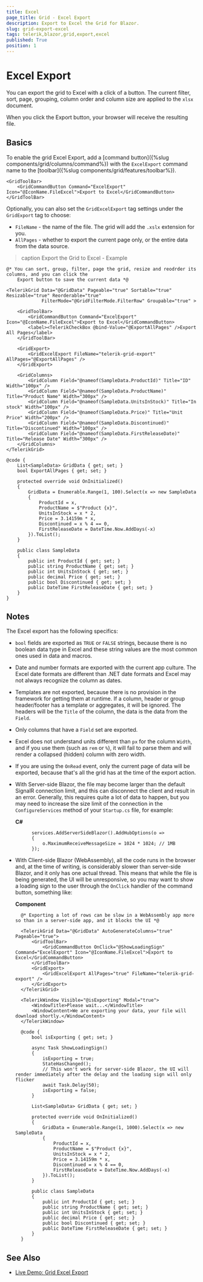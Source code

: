 ```yaml
---
title: Excel
page_title: Grid - Excel Export
description: Export to Excel the Grid for Blazor.
slug: grid-export-excel
tags: telerik,blazor,grid,export,excel
published: True
position: 1
---
```


# Excel Export

You can export the grid to Excel with a click of a button. The current filter, sort, page, grouping, column order and column size are applied to the `xlsx` document.

When you click the Export button, your browser will receive the resulting file.


## Basics

To enable the grid Excel Export, add a [command button]({%slug components/grid/columns/command%}) with the `ExcelExport` command name to the [toolbar]({%slug components/grid/features/toolbar%}).

````
<GridToolBar>
    <GridCommandButton Command="ExcelExport" Icon="@IconName.FileExcel">Export to Excel</GridCommandButton>
</GridToolBar>
````

Optionally, you can also set the `GridExcelExport` tag settings under the `GridExport` tag to choose:

* `FileName` - the name of the file. The grid will add the `.xslx` extension for you.
* `AllPages` - whether to export the current page only, or the entire data from the data source.

>caption Export the Grid to Excel - Example

````CSHTML
@* You can sort, group, filter, page the grid, resize and reodrder its columns, and you can click the
    Export button to save the current data *@

<TelerikGrid Data="@GridData" Pageable="true" Sortable="true" Resizable="true" Reorderable="true"
             FilterMode="@GridFilterMode.FilterRow" Groupable="true" >

    <GridToolBar>
        <GridCommandButton Command="ExcelExport" Icon="@IconName.FileExcel">Export to Excel</GridCommandButton>
        <label><TelerikCheckBox @bind-Value="@ExportAllPages" />Export All Pages</label>
    </GridToolBar>

    <GridExport>
        <GridExcelExport FileName="telerik-grid-export" AllPages="@ExportAllPages" />
    </GridExport>

    <GridColumns>
        <GridColumn Field="@nameof(SampleData.ProductId)" Title="ID" Width="100px" />
        <GridColumn Field="@nameof(SampleData.ProductName)" Title="Product Name" Width="300px" />
        <GridColumn Field="@nameof(SampleData.UnitsInStock)" Title="In stock" Width="100px" />
        <GridColumn Field="@nameof(SampleData.Price)" Title="Unit Price" Width="200px" />
        <GridColumn Field="@nameof(SampleData.Discontinued)" Title="Discontinued" Width="100px" />
        <GridColumn Field="@nameof(SampleData.FirstReleaseDate)" Title="Release Date" Width="300px" />
    </GridColumns>
</TelerikGrid>

@code {
    List<SampleData> GridData { get; set; }
    bool ExportAllPages { get; set; }

    protected override void OnInitialized()
    {
        GridData = Enumerable.Range(1, 100).Select(x => new SampleData
        {
            ProductId = x,
            ProductName = $"Product {x}",
            UnitsInStock = x * 2,
            Price = 3.14159m * x,
            Discontinued = x % 4 == 0,
            FirstReleaseDate = DateTime.Now.AddDays(-x)
        }).ToList();
    }

    public class SampleData
    {
        public int ProductId { get; set; }
        public string ProductName { get; set; }
        public int UnitsInStock { get; set; }
        public decimal Price { get; set; }
        public bool Discontinued { get; set; }
        public DateTime FirstReleaseDate { get; set; }
    }
}
````

## Notes

The Excel export has the following specifics:

* `bool` fields are exported as `TRUE` or `FALSE` strings, because there is no boolean data type in Excel and these string values are the most common ones used in data and macros.

* Date and number formats are exported with the current app culture. The Excel date formats are different than .NET date formats and Excel may not always recognize the column as dates.

* Templates are not exported, because there is no provision in the framework for getting them at runtime. If a column, header or group header/footer has a template or aggregates, it will be ignored. The headers will be the `Title` of the column, the data is the data from the `Field`.

* Only columns that have a `Field` set are exported.

* Excel does not understand units different than `px` for the column `Width`, and if you use them (such as `rem` or `%`), it will fail to parse them and will render a collapsed (hidden) column with zero width.

* If you are using the `OnRead` event, only the current page of data will be exported, because that's all the grid has at the time of the export action.

* With Server-side Blazor, the file may become larger than the default SignalR connection limit, and this can disconnect the client and result in an error. Generally, this requires quite a lot of data to happen, but you may need to increase the size limit of the connection in the `ConfigureServices` method of your `Startup.cs` file, for example:

    **C#**
    
            services.AddServerSideBlazor().AddHubOptions(o =>
            {
                o.MaximumReceiveMessageSize = 1024 * 1024; // 1MB
            });

* With Client-side Blazor (WebAssembly), all the code runs in the browser and, at the time of writing, is considerably slower than server-side Blazor, and it only has one actual thread. This means that while the file is being generated, the UI will be unresponsive, so you may want to show a loading sign to the user through the `OnClick` handler of the command button, something like:

    **Component**
    
        @* Exporting a lot of rows can be slow in a WebAssembly app more so than in a server-side app, and it blocks the UI *@
        
        <TelerikGrid Data="@GridData" AutoGenerateColumns="true" Pageable="true">
            <GridToolBar>
                <GridCommandButton OnClick="@ShowLoadingSign" Command="ExcelExport" Icon="@IconName.FileExcel">Export to Excel</GridCommandButton>
            </GridToolBar>
            <GridExport>
                <GridExcelExport AllPages="true" FileName="telerik-grid-export" />
            </GridExport>
        </TelerikGrid>
        
        <TelerikWindow Visible="@isExporting" Modal="true">
            <WindowTitle>Please wait...</WindowTitle>
            <WindowContent>We are exporting your data, your file will download shortly.</WindowContent>
        </TelerikWindow>
        
        @code {
            bool isExporting { get; set; }
        
            async Task ShowLoadingSign()
            {
                isExporting = true;
                StateHasChanged();
                // This won't work for server-side Blazor, the UI will render immediately after the delay and the loading sign will only flicker
                await Task.Delay(50);
                isExporting = false;
            }
        
            List<SampleData> GridData { get; set; }
        
            protected override void OnInitialized()
            {
                GridData = Enumerable.Range(1, 1000).Select(x => new SampleData
                {
                    ProductId = x,
                    ProductName = $"Product {x}",
                    UnitsInStock = x * 2,
                    Price = 3.14159m * x,
                    Discontinued = x % 4 == 0,
                    FirstReleaseDate = DateTime.Now.AddDays(-x)
                }).ToList();
            }
        
            public class SampleData
            {
                public int ProductId { get; set; }
                public string ProductName { get; set; }
                public int UnitsInStock { get; set; }
                public decimal Price { get; set; }
                public bool Discontinued { get; set; }
                public DateTime FirstReleaseDate { get; set; }
            }
        }


## See Also

  * [Live Demo: Grid Excel Export](https://demos.telerik.com/blazor-ui/grid/export-excel)
   
